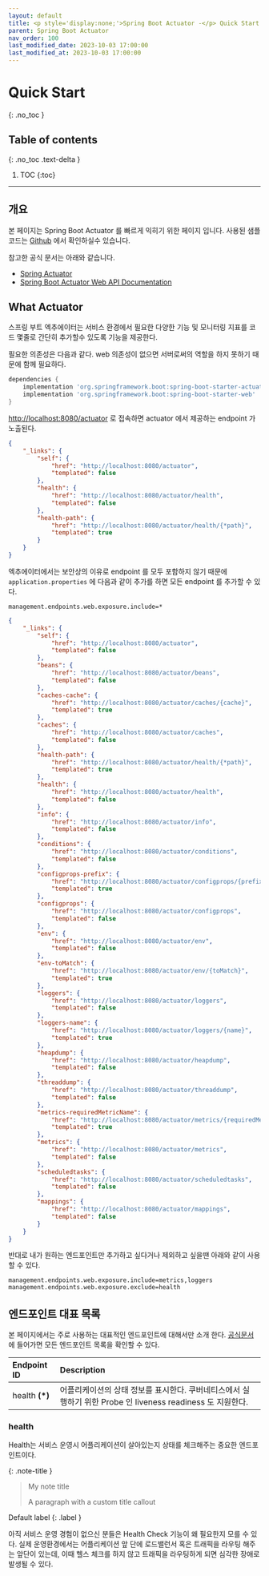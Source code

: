 ```yaml
---
layout: default
title: <p style='display:none;'>Spring Boot Actuator -</p> Quick Start
parent: Spring Boot Actuator
nav_order: 100
last_modified_date: 2023-10-03 17:00:00
last_modified_at: 2023-10-03 17:00:00
---
```


# Quick Start
{: .no_toc }

## Table of contents
{: .no_toc .text-delta }

1. TOC
{:toc}

---

## 개요

본 페이지는 Spring Boot Actuator 를 빠르게 익히기 위한 페이지 입니다. 사용된 샘플 코드는 [Github](https://github.com/gumicode/spring-batch-skeleton) 에서 확인하실수 있습니다.

참고한 공식 문서는 아래와 같습니다. 

- [Spring Actuator](https://docs.spring.io/spring-boot/docs/current/actuator-api/htmlsingle/)
- [Spring Boot Actuator Web API Documentation](https://docs.spring.io/spring-boot/docs/current/actuator-api/htmlsingle/)


## What Actuator

스프링 부트 엑추에이터는 서비스 환경에서 필요한 다양한 기능 및 모니터링 지표를 코드 몇줄로 간단히 추가할수 있도록 기능을 제공한다.

필요한 의존성은 다음과 같다. web 의존성이 없으면 서버로써의 역할을 하지 못하기 때문에 함께 필요하다.

```groovy
dependencies {
    implementation 'org.springframework.boot:spring-boot-starter-actuator'
    implementation 'org.springframework.boot:spring-boot-starter-web'
}
```

[http://localhost:8080/actuator](http://localhost:8080/actuator) 로 접속하면 actuator 에서 제공하는 endpoint 가 노출된다. 

```json
{
    "_links": {
        "self": {
            "href": "http://localhost:8080/actuator",
            "templated": false
        },
        "health": {
            "href": "http://localhost:8080/actuator/health",
            "templated": false
        },
        "health-path": {
            "href": "http://localhost:8080/actuator/health/{*path}",
            "templated": true
        }
    }
}
```

엑추에이터에서는 보안상의 이유로 endpoint 를 모두 포함하지 않기 때문에 <code>application.properties</code> 에 다음과 같이 추가를 하면 모든 endpoint 를 추가할 수 있다.

```properties
management.endpoints.web.exposure.include=*
```
```json
{
    "_links": {
        "self": {
            "href": "http://localhost:8080/actuator",
            "templated": false
        },
        "beans": {
            "href": "http://localhost:8080/actuator/beans",
            "templated": false
        },
        "caches-cache": {
            "href": "http://localhost:8080/actuator/caches/{cache}",
            "templated": true
        },
        "caches": {
            "href": "http://localhost:8080/actuator/caches",
            "templated": false
        },
        "health-path": {
            "href": "http://localhost:8080/actuator/health/{*path}",
            "templated": true
        },
        "health": {
            "href": "http://localhost:8080/actuator/health",
            "templated": false
        },
        "info": {
            "href": "http://localhost:8080/actuator/info",
            "templated": false
        },
        "conditions": {
            "href": "http://localhost:8080/actuator/conditions",
            "templated": false
        },
        "configprops-prefix": {
            "href": "http://localhost:8080/actuator/configprops/{prefix}",
            "templated": true
        },
        "configprops": {
            "href": "http://localhost:8080/actuator/configprops",
            "templated": false
        },
        "env": {
            "href": "http://localhost:8080/actuator/env",
            "templated": false
        },
        "env-toMatch": {
            "href": "http://localhost:8080/actuator/env/{toMatch}",
            "templated": true
        },
        "loggers": {
            "href": "http://localhost:8080/actuator/loggers",
            "templated": false
        },
        "loggers-name": {
            "href": "http://localhost:8080/actuator/loggers/{name}",
            "templated": true
        },
        "heapdump": {
            "href": "http://localhost:8080/actuator/heapdump",
            "templated": false
        },
        "threaddump": {
            "href": "http://localhost:8080/actuator/threaddump",
            "templated": false
        },
        "metrics-requiredMetricName": {
            "href": "http://localhost:8080/actuator/metrics/{requiredMetricName}",
            "templated": true
        },
        "metrics": {
            "href": "http://localhost:8080/actuator/metrics",
            "templated": false
        },
        "scheduledtasks": {
            "href": "http://localhost:8080/actuator/scheduledtasks",
            "templated": false
        },
        "mappings": {
            "href": "http://localhost:8080/actuator/mappings",
            "templated": false
        }
    }
}
```

반대로 내가 원하는 엔드포인트만 추가하고 싶다거나 제외하고 싶을땐 아래와 같이 사용할 수 있다.

```properties
management.endpoints.web.exposure.include=metrics,loggers
management.endpoints.web.exposure.exclude=health
```

## 엔드포인트 대표 목록

본 페이지에서는 주로 사용하는 대표적인 엔드포인트에 대해서만 소개 한다. [공식문서](https://docs.spring.io/spring-boot/docs/current/reference/html/actuator.html#actuator.endpoints) 에 들어가면 모든 엔드포인트 목록을 확인할 수 있다.

| Endpoint ID | Description |
|:--|:--|
| health <b>(*)</b> | 어플리케이션의 상태 정보를 표시한다. 쿠버네티스에서 실행하기 위한 Probe 인 liveness readiness 도 지원한다. |


### health

Health는 서비스 운영시 어플리케이션이 살아있는지 상태를 체크해주는 중요한 엔드포인트이다. 

{: .note-title }
> My note title
>
> A paragraph with a custom title callout

Default label
{: .label }


아직 서비스 운영 경험이 없으신 분들은 Health Check 기능이 왜 필요한지 모를 수 있다. 실제 운영환경에서는 어플리케이션 앞 단에 로드밸런서 혹은 트래픽을 라우팅 해주는 앞단이 있는데, 이때 헬스 체크를 하지 않고 트래픽을 라우팅하게 되면 심각한 장애로 발생될 수 있다. 